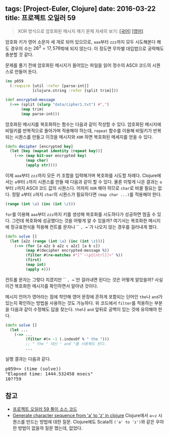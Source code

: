 tags: [Project-Euler, Clojure]
date: 2016-03-22
title: 프로젝트 오일러 59
---
> XOR 방식으로 암호화된 메시지 깨기
> 문제 자세히 보기: [[국어]](http://euler.synap.co.kr/prob_detail.php?id=59) [[영어]](https://projecteuler.net/problem=59)

암호화 키가 영어 소문자 세 개로 되어 있으므로, `aaa`부터 `zzz`까지 모두 시도해본다 해도 경우의 수는 $26^3=17,576$밖에 되지 않는다. 이 정도면 무차별 대입법으로 공략해도 충분할 것 같다.
<!--more-->

문제를 풀기 전에 암호화된 메시지가 들어있는 파일을 읽어 정수의 ASCII 코드의 시퀀스로 만들어 둔다.

```clojure
(ns p059
  (:require [util :refer [parse-int]]
            [clojure.string :refer [split trim]]))

(def encrypted-message
  (->> (split (slurp "data/cipher1.txt") #",")
       (map trim)
       (map parse-int)))
```

암호화된 메시지를 복호화하는 함수는 다음과 같이 작성할 수 있다. 암호화된 메시지에 비밀키를 반복적으로 돌아가며 적용해야 하는데, `repeat` 함수를 이용해 비밀키가 반복되는 시퀀스를 만들고 이것을 메시지와 `XOR` 하면 복호화된 메세지를 얻을 수 있다.

```clojure
(defn decipher [encrypted key]
  (let [key (mapcat identity (repeat key))]
    (->> (map bit-xor encrypted key)
         (map char)
         (apply str))))
```

이제 `aaa`부터 `zzz`까지 모든 키 조합을 입력해가며 복호화를 시도할 차례다. Clojure에서는 `a`부터 `z`까지 시퀀스를 만들 때 다음과 같이 할 수 있다. 물론 이렇게 나온 결과는 `a`부터 `z`까지 ASCII 코드 값의 시퀀스다. 어차피 `XOR` 해야 하므로 `char`로 바꿀 필요는 없다. 정말 `a`부터 `z`까지 `char`의 시퀀스가 필요하다면 `(map char ...)`를 적용해야 한다.

```clojure
(range (int \a) (inc (int \z)))
```

`for`를 이용해 `aaa`부터 `zzz`까지 키를 생성해 복호화를 시도하다가 성공하면 멈출 수 있다. 그런데 복호화에 성공했다는 것을 어떻게 알 수 있을까? 여기서는 복호화한 메시지에 정규표현식을 적용해 컨트롤 문자나 `` `, `~`가 나오지 않는 경우를 걸러내게 했다.

```clojure
(defn solve []
  (let [a2z (range (int \a) (inc (int \z)))]
    (->> (for [a a2z b a2z c a2z] [a b c])
         (map #(decipher encrypted-message %))
         (filter #(re-matches #"[^`~\p{Cntrl}]+" %))
         (first)
         (map int)
         (apply +)))
```

컨트롤 문자는 그렇다 치겠지만 `` `, `~`만 걸러내면 된다는 것은 어떻게 알았을까? 사실 이건 복호화한 메시지를 확인하면서 알아낸 것이다.

메시지 언어가 영어라는 점에 착안해 영어 문장에 흔하게 포함되는 단어인 `the`나 `and`가 있는지 확인하는 방법을 사용하는 것도 가능하다. 위 코드에서 `filter`를 적용하는 부분을 다음과 같이 수정해도 답을 찾는다. `the`나 `and` 앞뒤로 공백이 있는 것에 유의해야 한다.

```clojure
(defn solve []
  (let ...
    (->> ...
         (filter #(< -1 (.indexOf % " the ")))
         ;; " the " 대신 " and "를 사용해도 된다.
         ...
```

실행 결과는 다음과 같다.

<pre class="console">
p059=> (time (solve))
"Elapsed time: 1444.532458 msecs"
10??59
</pre>

## 참고
* [프로젝트 오일러 59 풀이 소스 코드](https://github.com/ntalbs/euler/blob/master/src/p059.clj)
* [Generate character sequence from 'a' to 'z' in clojure](http://stackoverflow.com/questions/11670941/generate-character-sequence-from-a-to-z-in-clojure)
Clojure에서 `a`~`z` 시퀀스를 만드는 방법에 대한 질문. Clojure에도 Scala의 `('a' to 'z')`와 같은 우아한 방법이 없을까 질문 했는데, 없었다.
